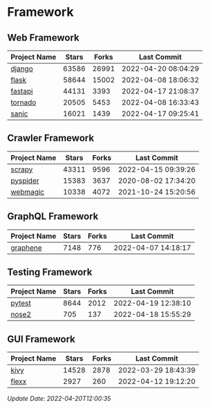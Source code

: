 # Framework

## Web Framework
| Project Name | Stars | Forks | Last Commit |
| ------------ | ----- | ----- | ----------- |
| [django](https://github.com/django/django) | 63586 | 26991 | 2022-04-20 08:04:29 |
| [flask](https://github.com/pallets/flask) | 58644 | 15002 | 2022-04-08 18:06:32 |
| [fastapi](https://github.com/tiangolo/fastapi) | 44131 | 3393 | 2022-04-17 21:08:37 |
| [tornado](https://github.com/tornadoweb/tornado) | 20505 | 5453 | 2022-04-08 16:33:43 |
| [sanic](https://github.com/sanic-org/sanic) | 16021 | 1439 | 2022-04-17 09:25:41 |

## Crawler Framework
| Project Name | Stars | Forks | Last Commit |
| ------------ | ----- | ----- | ----------- |
| [scrapy](https://github.com/scrapy/scrapy) | 43311 | 9596 | 2022-04-15 09:39:26 |
| [pyspider](https://github.com/binux/pyspider) | 15383 | 3637 | 2020-08-02 17:34:20 |
| [webmagic](https://github.com/code4craft/webmagic) | 10338 | 4072 | 2021-10-24 15:20:56 |

## GraphQL Framework
| Project Name | Stars | Forks | Last Commit |
| ------------ | ----- | ----- | ----------- |
| [graphene](https://github.com/graphql-python/graphene) | 7148 | 776 | 2022-04-07 14:18:17 |

## Testing Framework
| Project Name | Stars | Forks | Last Commit |
| ------------ | ----- | ----- | ----------- |
| [pytest](https://github.com/pytest-dev/pytest) | 8644 | 2012 | 2022-04-19 12:38:10 |
| [nose2](https://github.com/nose-devs/nose2) | 705 | 137 | 2022-04-18 15:55:29 |

## GUI Framework
| Project Name | Stars | Forks | Last Commit |
| ------------ | ----- | ----- | ----------- |
| [kivy](https://github.com/kivy/kivy) | 14528 | 2878 | 2022-03-29 18:43:39 |
| [flexx](https://github.com/flexxui/flexx) | 2927 | 260 | 2022-04-12 19:12:20 |

*Update Date: 2022-04-20T12:00:35*